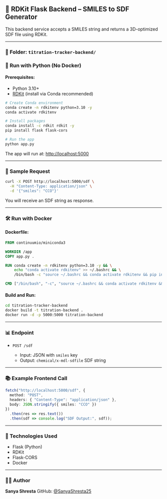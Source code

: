 ## 🧪 RDKit Flask Backend – SMILES to SDF Generator

This backend service accepts a SMILES string and returns a 3D-optimized SDF file using RDKit.

---

### 📂 Folder: `titration-tracker-backend/`

### 🚀 Run with Python (No Docker)

#### Prerequisites:

* Python 3.10+
* [RDKit](https://www.rdkit.org/docs/Install.html) (install via Conda recommended)

```bash
# Create Conda environment
conda create -n rdkitenv python=3.10 -y
conda activate rdkitenv

# Install packages
conda install -c rdkit rdkit -y
pip install flask flask-cors

# Run the app
python app.py
```

The app will run at: [http://localhost:5000](http://localhost:5000)

---

### 📄 Sample Request

```bash
curl -X POST http://localhost:5000/sdf \
  -H "Content-Type: application/json" \
  -d '{"smiles": "CCO"}'
```

You will receive an SDF string as response.

---

### 🛠️ Run with Docker

#### Dockerfile:

```dockerfile
FROM continuumio/miniconda3

WORKDIR /app
COPY app.py .

RUN conda create -n rdkitenv python=3.10 -y && \
    echo "conda activate rdkitenv" >> ~/.bashrc && \
    /bin/bash -c "source ~/.bashrc && conda activate rdkitenv && pip install flask flask-cors && conda install -c rdkit rdkit -y"

CMD ["/bin/bash", "-c", "source ~/.bashrc && conda activate rdkitenv && python app.py"]
```

#### Build and Run:

```bash
cd titration-tracker-backend
docker build -t titration-backend .
docker run -d -p 5000:5000 titration-backend
```

---

### 📊 Endpoint

* `POST /sdf`

  * Input: JSON with `smiles` key
  * Output: `chemical/x-mdl-sdfile` SDF string

---

### 📚 Example Frontend Call

```ts
fetch("http://localhost:5000/sdf", {
  method: "POST",
  headers: { "Content-Type": "application/json" },
  body: JSON.stringify({ smiles: "CCO" })
})
  .then(res => res.text())
  .then(sdf => console.log("SDF Output:", sdf));
```

---

### 📖 Technologies Used

* Flask (Python)
* RDKit
* Flask-CORS
* Docker

---

### 👨‍💻 Author

**Sanya Shresta**
GitHub: [@SanyaShresta25](https://github.com/SanyaShresta25)
